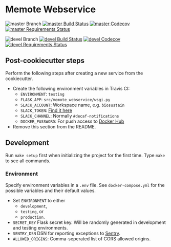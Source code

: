 # Memote Webservice

![master Branch](https://img.shields.io/badge/branch-master-blue.svg)
[![master Build Status](https://travis-ci.org/opencobra/memote-webservice.svg?branch=master)](https://travis-ci.org/opencobra/memote-webservice)
[![master Codecov](https://codecov.io/gh/opencobra/memote-webservice/branch/master/graph/badge.svg)](https://codecov.io/gh/opencobra/memote-webservice/branch/master)
[![master Requirements Status](https://requires.io/github/opencobra/memote-webservice/requirements.svg?branch=master)](https://requires.io/github/opencobra/memote-webservice/requirements/?branch=master)

![devel Branch](https://img.shields.io/badge/branch-devel-blue.svg)
[![devel Build Status](https://travis-ci.org/opencobra/memote-webservice.svg?branch=devel)](https://travis-ci.org/opencobra/memote-webservice)
[![devel Codecov](https://codecov.io/gh/opencobra/memote-webservice/branch/devel/graph/badge.svg)](https://codecov.io/gh/opencobra/memote-webservice/branch/devel)
[![devel Requirements Status](https://requires.io/github/opencobra/memote-webservice/requirements.svg?branch=devel)](https://requires.io/github/opencobra/memote-webservice/requirements/?branch=devel)

## Post-cookiecutter steps

Perform the following steps after creating a new service from the cookiecutter.

* Create the following environment variables in Travis CI:
  * `ENVIRONMENT`: `testing`
  * `FLASK_APP`: `src/memote_webservice/wsgi.py`
  * `SLACK_ACCOUNT`: Workspace name, e.g. `biosustain`
  * `SLACK_TOKEN`: [Find it here](https://biosustain.slack.com/services/B8D8VKW3W)
  * `SLACK_CHANNEL`: Normally `#decaf-notifications`
  * `DOCKER_PASSWORD`: For push access to [Docker Hub](https://hub.docker.com/u/dddecaf/dashboard/)
* Remove this section from the README.

## Development

Run `make setup` first when initializing the project for the first time. Type
`make` to see all commands.

### Environment

Specify environment variables in a `.env` file. See `docker-compose.yml` for the
possible variables and their default values.

* Set `ENVIRONMENT` to either
  * `development`,
  * `testing`, or
  * `production`.
* `SECRET_KEY` Flask secret key. Will be randomly generated in development and testing environments.
* `SENTRY_DSN` DSN for reporting exceptions to
  [Sentry](https://docs.sentry.io/clients/python/integrations/flask/).
* `ALLOWED_ORIGINS`: Comma-seperated list of CORS allowed origins.
